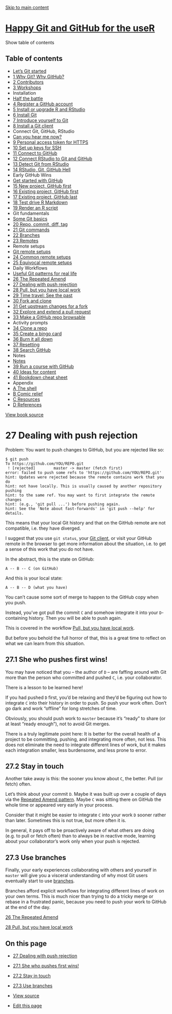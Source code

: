 <a href="push-rejected.html#content" class="sr-only sr-only-focusable">Skip to main content</a>

[Happy Git and GitHub for the useR](index.html)
===============================================

<span class="sr-only">Show table of contents</span>

Table of contents
-----------------

-   [Let’s Git started](index.html)
-   [<span class="header-section-number">1</span> Why Git? Why GitHub?](big-picture.html)
-   [<span class="header-section-number">2</span> Contributors](contrib.html)
-   [<span class="header-section-number">3</span> Workshops](workshops.html)
-   Installation
-   [Half the battle](install-intro.html)
-   [<span class="header-section-number">4</span> Register a GitHub account](github-acct.html)
-   [<span class="header-section-number">5</span> Install or upgrade R and RStudio](install-r-rstudio.html)
-   [<span class="header-section-number">6</span> Install Git](install-git.html)
-   [<span class="header-section-number">7</span> Introduce yourself to Git](hello-git.html)
-   [<span class="header-section-number">8</span> Install a Git client](git-client.html)
-   Connect Git, GitHub, RStudio
-   [Can you hear me now?](connect-intro.html)
-   [<span class="header-section-number">9</span> Personal access token for HTTPS](https-pat.html)
-   [<span class="header-section-number">10</span> Set up keys for SSH](ssh-keys.html)
-   [<span class="header-section-number">11</span> Connect to GitHub](push-pull-github.html)
-   [<span class="header-section-number">12</span> Connect RStudio to Git and GitHub](rstudio-git-github.html)
-   [<span class="header-section-number">13</span> Detect Git from RStudio](rstudio-see-git.html)
-   [<span class="header-section-number">14</span> RStudio, Git, GitHub Hell](troubleshooting.html)
-   Early GitHub Wins
-   [Get started with GitHub](usage-intro.html)
-   [<span class="header-section-number">15</span> New project, GitHub first](new-github-first.html)
-   [<span class="header-section-number">16</span> Existing project, GitHub first](existing-github-first.html)
-   [<span class="header-section-number">17</span> Existing project, GitHub last](existing-github-last.html)
-   [<span class="header-section-number">18</span> Test drive R Markdown](rmd-test-drive.html)
-   [<span class="header-section-number">19</span> Render an R script](r-test-drive.html)
-   Git fundamentals
-   [Some Git basics](git-intro.html)
-   [<span class="header-section-number">20</span> Repo, commit, diff, tag](git-basics.html)
-   [<span class="header-section-number">21</span> Git commands](git-commands.html)
-   [<span class="header-section-number">22</span> Branches](git-branches.html)
-   [<span class="header-section-number">23</span> Remotes](git-remotes.html)
-   Remote setups
-   [Git remote setups](remote-scenarios-intro.html)
-   [<span class="header-section-number">24</span> Common remote setups](common-remote-setups.html)
-   [<span class="header-section-number">25</span> Equivocal remote setups](equivocal.html)
-   Daily Workflows
-   [Useful Git patterns for real life](workflows-intro.html)
-   [<span class="header-section-number">26</span> The Repeated Amend](repeated-amend.html)
-   <a href="push-rejected.html" class="active"><span class="header-section-number">27</span> Dealing with push rejection</a>
-   [<span class="header-section-number">28</span> Pull, but you have local work](pull-tricky.html)
-   [<span class="header-section-number">29</span> Time travel: See the past](time-travel-see-past.html)
-   [<span class="header-section-number">30</span> Fork and clone](fork-and-clone.html)
-   [<span class="header-section-number">31</span> Get upstream changes for a fork](upstream-changes.html)
-   [<span class="header-section-number">32</span> Explore and extend a pull request](pr-extend.html)
-   [<span class="header-section-number">33</span> Make a GitHub repo browsable](workflows-browsability.html)
-   Activity prompts
-   [<span class="header-section-number">34</span> Clone a repo](clone.html)
-   [<span class="header-section-number">35</span> Create a bingo card](bingo.html)
-   [<span class="header-section-number">36</span> Burn it all down](burn.html)
-   [<span class="header-section-number">37</span> Resetting](reset.html)
-   [<span class="header-section-number">38</span> Search GitHub](search.html)
-   Notes
-   [Notes](notes-intro.html)
-   [<span class="header-section-number">39</span> Run a course with GitHub](classroom-overview.html)
-   [<span class="header-section-number">40</span> Ideas for content](ideas-for-content.html)
-   [<span class="header-section-number">41</span> Bookdown cheat sheet](bookdown-cheat-sheet.html)
-   Appendix
-   [<span class="header-section-number">A</span> The shell](shell.html)
-   [<span class="header-section-number">B</span> Comic relief](comic-relief.html)
-   [<span class="header-section-number">C</span> Resources](resources.html)
-   [<span class="header-section-number">D</span> References](references.html)

<a href="https://github.com/jennybc/happy-git-with-r" id="book-repo">View book source <em></em></a>

<span class="header-section-number">27</span> Dealing with push rejection<a href="push-rejected.html#push-rejected" class="anchor"><em></em></a>
================================================================================================================================================

Problem: You want to push changes to GitHub, but you are rejected like so:

    $ git push
    To https://github.com/YOU/REPO.git
     ! [rejected]        master -> master (fetch first)
    error: failed to push some refs to 'https://github.com/YOU/REPO.git'
    hint: Updates were rejected because the remote contains work that you do
    hint: not have locally. This is usually caused by another repository pushing
    hint: to the same ref. You may want to first integrate the remote changes
    hint: (e.g., 'git pull ...') before pushing again.
    hint: See the 'Note about fast-forwards' in 'git push --help' for details.

This means that your local Git history and that on the GitHub remote are not compatible, i.e. they have diverged.

I suggest that you use `git status`, your [Git client](git-client.html#git-client), or visit your GitHub remote in the browser to get more information about the situation, i.e. to get a sense of this work that you do not have.

In the abstract, this is the state on GitHub:

    A -- B -- C (on GitHub)

And this is your local state:

    A -- B -- D (what you have)

You can’t cause some sort of merge to happen to the GitHub copy when you push.

Instead, you’ve got pull the commit `C` and somehow integrate it into your `D`-containing history. Then you will be able to push again.

This is covered in the workflow [Pull, but you have local work](pull-tricky.html#pull-tricky).

But before you behold the full horror of that, this is a great time to reflect on what we can learn from this situation.

<span class="header-section-number">27.1</span> She who pushes first wins!<a href="push-rejected.html#she-who-pushes-first-wins" class="anchor"><em></em></a>
-------------------------------------------------------------------------------------------------------------------------------------------------------------

You may have noticed that you – the author of `D` – are faffing around with Git more than the person who committed and pushed `C`, i.e. your collaborator.

There is a lesson to be learned here!

If you had pushed `D` first, you’d be relaxing and they’d be figuring out how to integrate `C` into their history in order to push. So push your work often. Don’t go dark and work “offline” for long stretches of time.

Obviously, you should push work to `master` because it’s “ready” to share (or at least “ready enough”), not to avoid Git merges.

There is a truly legitimate point here: It is better for the overall health of a project to be committing, pushing, and integrating more often, not less. This does not eliminate the need to integrate different lines of work, but it makes each integration smaller, less burdensome, and less prone to error.

<span class="header-section-number">27.2</span> Stay in touch<a href="push-rejected.html#stay-in-touch" class="anchor"><em></em></a>
------------------------------------------------------------------------------------------------------------------------------------

Another take away is this: the sooner you know about `C`, the better. Pull (or fetch) often.

Let’s think about your commit `D`. Maybe it was built up over a couple of days via the [Repeated Amend pattern](repeated-amend.html#repeated-amend). Maybe `C` was sitting there on GitHub the whole time or appeared very early in your process.

Consider that it might be easier to integrate `C` into your work `D` sooner rather than later. Sometimes this is not true, but more often it is.

In general, it pays off to be proactively aware of what others are doing (e.g. to pull or fetch often) than to always be in reactive mode, learning about your collaborator’s work only when your push is rejected.

<span class="header-section-number">27.3</span> Use branches<a href="push-rejected.html#use-branches" class="anchor"><em></em></a>
----------------------------------------------------------------------------------------------------------------------------------

Finally, your early experiences collaborating with others and yourself in `master` will give you a visceral understanding of why most Git users eventually start to use [branches](git-branches.html#git-branches).

Branches afford explicit workflows for integrating different lines of work on your own terms. This is much nicer than trying to do a tricky merge or rebase in a frustrated panic, because you need to push your work to GitHub at the end of the day.

[<span class="header-section-number">26</span> The Repeated Amend](repeated-amend.html)

[<span class="header-section-number">28</span> Pull, but you have local work](pull-tricky.html)

On this page
------------

-   <a href="push-rejected.html#push-rejected" class="nav-link"><span class="header-section-number">27</span> Dealing with push rejection</a>
-   <a href="push-rejected.html#she-who-pushes-first-wins" class="nav-link"><span class="header-section-number">27.1</span> She who pushes first wins!</a>
-   <a href="push-rejected.html#stay-in-touch" class="nav-link"><span class="header-section-number">27.2</span> Stay in touch</a>
-   <a href="push-rejected.html#use-branches" class="nav-link"><span class="header-section-number">27.3</span> Use branches</a>

-   <a href="https://github.com/jennybc/happy-git-with-r/blob/master/workflows-push-rejected.Rmd" id="book-source">View source <em></em></a>
-   <a href="https://github.com/jennybc/happy-git-with-r/edit/master/workflows-push-rejected.Rmd" id="book-edit">Edit this page <em></em></a>
